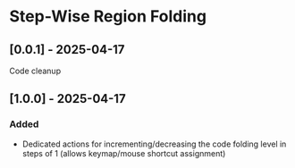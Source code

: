 <!-- Keep a Changelog guide -> https://keepachangelog.com -->

# Step-Wise Region Folding

## [0.0.1] - 2025-04-17

Code cleanup

## [1.0.0] - 2025-04-17

### Added

- Dedicated actions for incrementing/decreasing the code folding level in steps of 1 (allows keymap/mouse shortcut
  assignment)
